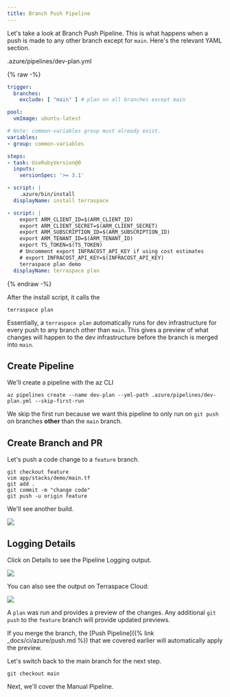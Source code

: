 ```yaml
---
title: Branch Push Pipeline
---
```


Let's take a look at Branch Push Pipeline.  This is what happens when a push is made to any other branch except for `main`. Here's the relevant YAML section.

.azure/pipelines/dev-plan.yml

{% raw -%}
```yaml
trigger:
  branches:
    exclude: [ "main" ] # plan on all branches except main

pool:
  vmImage: ubuntu-latest

# Note: common-variables group must already exist.
variables:
- group: common-variables

steps:
- task: UseRubyVersion@0
  inputs:
    versionSpec: '>= 3.1'

- script: |
    .azure/bin/install
  displayName: install terraspace

- script: |
    export ARM_CLIENT_ID=$(ARM_CLIENT_ID)
    export ARM_CLIENT_SECRET=$(ARM_CLIENT_SECRET)
    export ARM_SUBSCRIPTION_ID=$(ARM_SUBSCRIPTION_ID)
    export ARM_TENANT_ID=$(ARM_TENANT_ID)
    export TS_TOKEN=$(TS_TOKEN)
    # Uncomment export INFRACOST_API_KEY if using cost estimates
    # export INFRACOST_API_KEY=$(INFRACOST_API_KEY)
    terraspace plan demo
  displayName: terraspace plan
```
{% endraw -%}

After the install script, it calls the

    terraspace plan

Essentially, a `terraspace plan` automatically runs for dev infrastructure for every push to any branch other than `main`. This gives a preview of what changes will happen to the dev infrastructure before the branch is merged into `main`.

## Create Pipeline

We'll create a pipeline with the az CLI

    az pipelines create --name dev-plan --yml-path .azure/pipelines/dev-plan.yml --skip-first-run

We skip the first run because we want this pipeline to only run on `git push` on branches **other** than the `main` branch.

## Create Branch and PR

Let's push a code change to a `feature` branch.

    git checkout feature
    vim app/stacks/demo/main.tf
    git add .
    git commit -m "change code"
    git push -u origin feature

We'll see another build.

![](https://img.boltops.com/images/terraspace/cloud/ci/azure/branch/build-started.png)

## Logging Details

Click on Details to see the Pipeline Logging output.

![](https://img.boltops.com/images/terraspace/cloud/ci/azure/branch/ci-results-output.png)

You can also see the output on Terraspace Cloud:

![](https://img.boltops.com/images/terraspace/cloud/ci/azure/branch/logging-output.png)

A `plan` was run and provides a preview of the changes. Any additional `git push` to the `feature` branch will provide updated previews.

If you merge the branch, the [Push Pipeline]({% link _docs/ci/azure/push.md %}) that we covered earlier will automatically apply the preview.

Let's switch back to the main branch for the next step.

    git checkout main

Next, we'll cover the Manual Pipeline.
